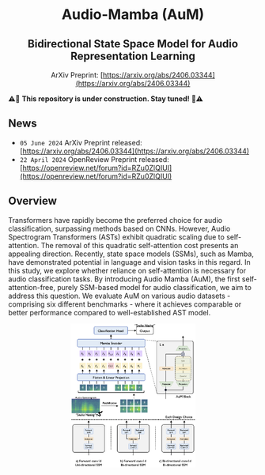 <div align="center">

# Audio-Mamba (AuM)
## Bidirectional State Space Model for Audio Representation Learning
ArXiv Preprint: [https://arxiv.org/abs/2406.03344](https://arxiv.org/abs/2406.03344)
</div>

⚠️🚧 **This repository is under construction. Stay tuned!** 🚧⚠️

## News
- ``05 June 2024`` ArXiv Preprint released: [https://arxiv.org/abs/2406.03344](https://arxiv.org/abs/2406.03344)
- ``22 April 2024`` OpenReview Preprint released: [https://openreview.net/forum?id=RZu0ZlQIUI](https://openreview.net/forum?id=RZu0ZlQIUI)

## Overview
Transformers have rapidly become the preferred choice for audio classification, surpassing methods based on CNNs. However, Audio Spectrogram Transformers (ASTs) exhibit quadratic scaling due to self-attention. The removal of this quadratic self-attention cost presents an appealing direction. Recently, state space models (SSMs), such as Mamba, have demonstrated potential in language and vision tasks in this regard. In this study, we explore whether reliance on self-attention is necessary for audio classification tasks. By introducing Audio Mamba (AuM), the first self-attention-free, purely SSM-based model for audio classification, we aim to address this question. We evaluate AuM on various audio datasets - comprising six different benchmarks - where it achieves comparable or better performance compared to well-established AST model.

<div align="center">
    <img src="audiomamba.png" alt="Pipeline" style="width: 50%;"/>
</div>
